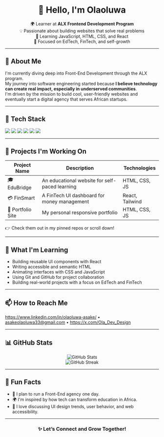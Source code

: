 <!-- GitHub Profile README -->
<h1 align="center">👋 Hello, I'm Olaoluwa</h1>
<p align="center">
  🌍 Learner at <strong>ALX Frontend Development Program</strong> <br />
  💡 Passionate about building websites that solve real problems <br />
  🧠 Learning JavaScript, HTML, CSS, and React <br />
  🎯 Focused on EdTech, FinTech, and self-growth <br />
</p>

---

## 🚀 About Me

<p>
  I'm currently diving deep into Front-End Development through the ALX program.<br/>
  My journey into software engineering started because <strong>I believe technology can create real impact, especially in underserved communities</strong>.<br/>
  I'm driven by the mission to build cool, user-friendly websites and eventually start a digital agency that serves African startups.
</p>

---

## 🔧 Tech Stack

<p>
  <img src="https://img.shields.io/badge/HTML5-e34c26?style=for-the-badge&logo=html5&logoColor=white" />
  <img src="https://img.shields.io/badge/CSS3-1572B6?style=for-the-badge&logo=css3&logoColor=white" />
  <img src="https://img.shields.io/badge/JavaScript-f7df1e?style=for-the-badge&logo=javascript&logoColor=black" />
  <img src="https://img.shields.io/badge/Git-F05032?style=for-the-badge&logo=git&logoColor=white" />
  <img src="https://img.shields.io/badge/GitHub-100000?style=for-the-badge&logo=github&logoColor=white" />
  <img src="https://img.shields.io/badge/React-61DAFB?style=for-the-badge&logo=react&logoColor=black" />
</p>

---

## 💼 Projects I'm Working On

| Project Name      | Description                                     | Technologies     |
|-------------------|-------------------------------------------------|------------------|
| 🎓 EduBridge      | An educational website for self-paced learning | HTML, CSS, JS    |
| 💳 FinSmart       | A FinTech UI dashboard for money management     | React, Tailwind  |
| 🧠 Portfolio Site | My personal responsive portfolio                | HTML, CSS, JS    |

👉 Check them out in my pinned repos or scroll down!

---

## 🌱 What I'm Learning

- Building reusable UI components with React  
- Writing accessible and semantic HTML  
- Animating interfaces with CSS and JavaScript  
- Using Git and GitHub for project collaboration  
- Building real-world projects with a focus on EdTech and FinTech

---

## 📫 How to Reach Me

<p align="left">
  <a href="https://www.linkedin.com/in/your-link/" target="_blank">https://www.linkedin.com/in/olaoluwa-asake/</a> •
  <a href="mailto:youremail@gmail.com">asakeolaoluwa33@gmail.com</a> •
  <a href="https://twitter.com/yourhandle" target="_blank">https://x.com/Ola_Dev_Design</a>
</p>

---

## 📊 GitHub Stats

<p align="center">
  <img src="https://github-readme-stats.vercel.app/api?username=yourusername&show_icons=true&theme=tokyonight" alt="GitHub Stats" />
  <br/>
  <img src="https://github-readme-streak-stats.herokuapp.com/?user=yourusername&theme=tokyonight" alt="GitHub Streak" />
</p>

---

## 🧠 Fun Facts

- 🔭 I plan to run a Front-End agency one day.
- 🌍 I'm inspired by how tech can transform education in Africa.
- 💬 I love discussing UI design trends, user behavior, and web accessibility.

---

<h3 align="center">✨ Let’s Connect and Grow Together!</h3>
